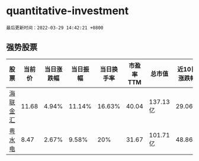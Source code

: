 # quantitative-investment

`最后更新时间：2022-03-29 14:42:21 +0800`

## 强势股票

|股票|当前价|当日涨跌幅|当日振幅|当日换手率|市盈率TTM|总市值|近10日涨跌幅|
|----|----|----|----|----|----|----|----|
|[海联金汇](https://xueqiu.com/S/SZ002537)|11.68|4.94%|11.14%|16.63%|40.04|137.13亿|29.06%|
|[粤水电](https://xueqiu.com/S/SZ002060)|8.47|2.67%|9.58%|20%|31.67|101.71亿|48.86%|
